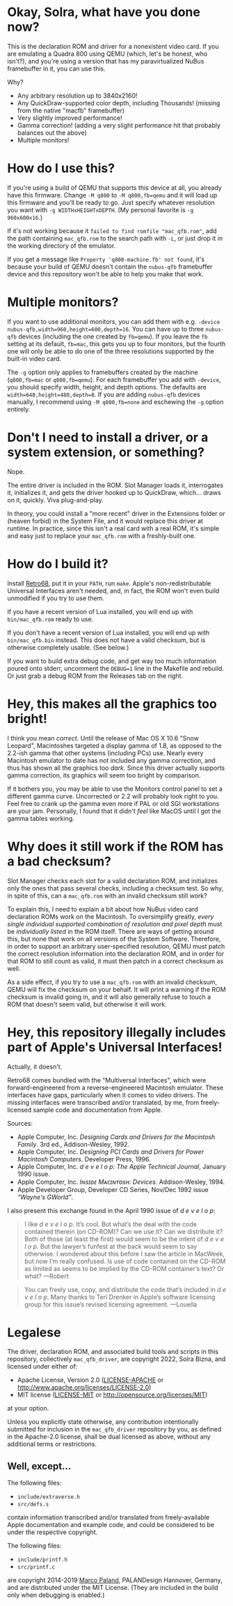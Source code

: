 # Okay, Solra, what have you done now?

This is the declaration ROM and driver for a nonexistent video card. If you are emulating a Quadra 800 using QEMU (which, let's be honest, who isn't?), and you're using a version that has my paravirtualized NuBus framebuffer in it, you can use this.

Why?

- Any arbitrary resolution up to 3840x2160!
- Any QuickDraw-supported color depth, including Thousands! (missing from the native "macfb" framebuffer)
- Very slightly improved performance!
- Gamma correction! (adding a very slight performance hit that probably balances out the above)
- Multiple monitors!

# How do I use this?

If you're using a build of QEMU that supports this device at all, you already have this firmware. Change `-M q800` to `-M q800,fb=qemu` and it will load up this firmware and you'll be ready to go. Just specify whatever resolution you want with `-g WIDTHxHEIGHTxDEPTH`. (My personal favorite is `-g 960x600x16`.)

If it's not working because it `failed to find romfile "mac_qfb.rom"`, add the path containing `mac_qfb.rom` to the search path with `-L`, or just drop it in the working directory of the emulator.

If you get a message like `Property 'q800-machine.fb' not found`, it's because your build of QEMU doesn't contain the `nubus-qfb` framebuffer device and this repository won't be able to help you make that work.

# Multiple monitors?

If you want to use additional monitors, you can add them with e.g. `-device nubus-qfb,width=960,height=600,depth=16`. You can have up to three `nubus-qfb` devices (including the one created by `fb=qemu`). If you leave the `fb` setting at its default, `fb=mac`, this gets you up to four monitors, but the fourth one will only be able to do one of the three resolutions supported by the built-in video card.

The `-g` option only applies to framebuffers created by the machine (`q800,fb=mac` or `q800,fb=qemu`). For each framebuffer you add with `-device`, you should specify width, height, and depth options. The defaults are `width=640,height=480,depth=8`. If you are adding `nubus-qfb` devices manually, I recommend using `-M q800,fb=none` and eschewing the `-g` option entirely.

# Don't I need to install a driver, or a system extension, or something?

Nope.

The entire driver is included in the ROM. Slot Manager loads it, interrogates it, initializes it, and gets the driver hooked up to QuickDraw, which... draws on it, quickly. Viva plug-and-play.

In theory, you could install a "more recent" driver in the Extensions folder or (heaven forbid) in the System File, and it would replace this driver at runtime. In practice, since this isn't a real card with a real ROM, it's simple and easy just to replace your `mac_qfb.rom` with a freshly-built one.

# How do I build it?

Install [Retro68](https://github.com/autc04/Retro68), put it in your `PATH`, run `make`. Apple's non-redistributable Universal Interfaces aren't needed, and, in fact, the ROM won't even build unmodified if you try to use them.

If you have a recent version of Lua installed, you will end up with `bin/mac_qfb.rom` ready to use.

If you don't have a recent version of Lua installed, you will end up with `bin/mac_qfb.bin` instead. This does not have a valid checksum, but is otherwise completely usable. (See below.)

If you want to build extra debug code, and get way too much information poured onto stderr, uncomment the `DEBUG=1` line in the Makefile and rebuild. Or just grab a debug ROM from the Releases tab on the right.

# Hey, this makes all the graphics too bright!

I think you mean *correct*. Until the release of Mac OS X 10.6 "Snow Leopard", Macintoshes targeted a display gamma of 1.8, as opposed to the 2.2-ish gamma that other systems (including PCs) use. Nearly every Macintosh emulator to date has not included any gamma correction, and thus has shown all the graphics too *dark*. Since this driver actually supports gamma correction, its graphics will seem too bright by comparison.

If it bothers you, you may be able to use the Monitors control panel to set a different gamma curve. Uncorrected or 2.2 will probably look right to you. Feel free to crank up the gamma even more if PAL or old SGI workstations are your jam. Personally, I found that it didn't *feel* like MacOS until I got the gamma tables working.

# Why does it still work if the ROM has a bad checksum?

Slot Manager checks each slot for a valid declaration ROM, and initializes only the ones that pass several checks, including a checksum test. So why, in spite of this, can a `mac_qfb.rom` with an invalid checksum still work?

To explain this, I need to explain a bit about how NuBus video card declaration ROMs work on the Macintosh. To oversimplify greatly, *every single individual supported combination of resolution and pixel depth* must be *individually listed* in the ROM itself. There are ways of getting around this, but none that work on all versions of the System Software. Therefore, in order to support an arbitrary user-specified resolution, QEMU must patch the correct resolution information into the declaration ROM, and in order for that ROM to still count as valid, it must then patch in a correct checksum as well.

As a side effect, if you try to use a `mac_qfb.rom` with an invalid checksum, QEMU will fix the checksum on your behalf. It will print a warning if the ROM checksum is invalid going in, and it will also generally refuse to touch a ROM that doesn't seem valid, but otherwise it will work.

# Hey, this repository illegally includes part of Apple's Universal Interfaces!

Actually, it doesn't.

Retro68 comes bundled with the "Multiversal Interfaces", which were forward-engineered from a reverse-engineered Macintosh emulator. These interfaces have gaps, particularly when it comes to video drivers. The missing interfaces were transcribed and/or translated, by me, from freely-licensed sample code and documentation from Apple.

Sources:

- Apple Computer, Inc. *Designing Cards and Drivers for the Macintosh Family*. 3rd ed., Addison-Wesley, 1992.
- Apple Computer, Inc. *Designing PCI Cards and Drivers for Power Macintosh Computers*. Developer Press, 1996.
- Apple Computer, Inc. *d e v e l o p: The Apple Technical Journal*, January 1990 issue.
- Apple Computer, Inc. *Iɴsɪᴅᴇ Mᴀᴄɪɴᴛᴏsʜ: Devices*. Addison-Wesley, 1994.
- Apple Developer Group, Developer CD Series, Nov/Dec 1992 issue *"Wayne's GWorld"*.

I also present this exchange found in the April 1990 issue of *d e v e l o p*:

> I like *d e v e l o p*. It’s cool. But what’s the deal with the code contained therein (on CD-ROM)? Can we use it? Can we distribute it? Both of those (at least the first) would seem to be the intent of *d e v e l o p*. But the lawyer’s funfest at the back would seem to say otherwise. I wondered about this before I saw the article in MacWeek, but now I’m really confused. Is use of code contained on the CD-ROM as limited as seems to be implied by the CD-ROM container’s text? Or what? —Robert

> You can freely use, copy, and distribute the code that’s included in *d e v e l o p*. Many thanks to Teri Drenker in Apple’s software licensing group for this issue’s revised licensing agreement. —Louella

# Legalese

The driver, declaration ROM, and associated build tools and scripts in this repository, collectively `mac_qfb_driver`, are copyright 2022, Solra Bizna, and licensed under either of:

- Apache License, Version 2.0 ([LICENSE-APACHE](LICENSE-APACHE) or <http://www.apache.org/licenses/LICENSE-2.0>)
- MIT license ([LICENSE-MIT](LICENSE-MIT) or <http://opensource.org/licenses/MIT>)

at your option.

Unless you explicitly state otherwise, any contribution intentionally submitted for inclusion in the `mac_qfb_driver` repository by you, as defined in the Apache-2.0 license, shall be dual licensed as above, without any additional terms or restrictions.

## Well, except...

The following files:

- `include/extraverse.h`
- `src/defs.s`

contain information transcribed and/or translated from freely-available Apple documentation and example code, and could be considered to be under the respective copyright.

The following files:

- `include/printf.h`
- `src/printf.c`

are copyright 2014-2019 [Marco Paland](mailto:info@paland.com), PALANDesign Hannover, Germany, and are distributed under the MIT License. (They are included in the build only when debugging is enabled.)
